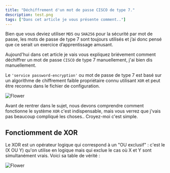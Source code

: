 ```yaml
---
title: "Déchiffrement d'un mot de passe CISCO de type 7."
description: test.png
tags: ["Dans cet article je vous présente comment.."]
---
```


Bien que vous deviez utiliser `MD5` ou `SHA256` pour la sécurité par mot de passe, les mots de passe de type 7 sont toujours utilisés et j’ai donc pensé que ce serait un exercice d’apprentissage amusant.

Aujourd'hui dans cet article je vais vous expliquez briévement comment déchiffrer un mot de passe `CISCO` de type 7 manuellement, j'ai bien dis manuellement.

Le `'service password-encryption'` ou mot de passe de type 7 est basé sur un algorithme de chiffrement faible propriétaire connu utilisant `XOR` et peut être reconnu dans le fichier de configuration.

![Flower](https://media.giphy.com/media/diUKszNTUghVe/giphy.gif)

Avant de rentrer dans le sujet, nous devons comprendre comment fonctionne le système `XOR` c'est indispensable, mais vous verrez que j'vais pas beaucoup compliqué les choses.. Croyez-moi c'est simple.

Fonctiomment de XOR
----
Le XOR est un opérateur logique qui correspond à un "OU exclusif" : c'est le (X OU Y) qu'on utilise en logique mais qui exclue le cas où X et Y sont simultanément vrais. Voici sa table de vérité :

![Flower](https://image.noelshack.com/fichiers/2019/48/7/1575208363-capture-du-2019-12-01-14-39-48.png)

